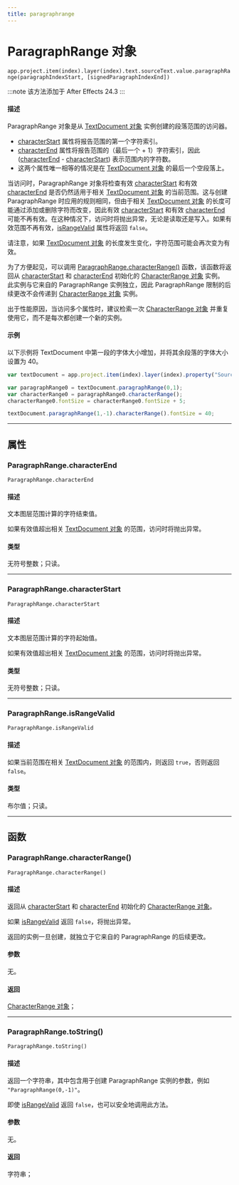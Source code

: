 ```yaml
---
title: paragraphrange
---
```

# ParagraphRange 对象

`app.project.item(index).layer(index).text.sourceText.value.paragraphRange(paragraphIndexStart, [signedParagraphIndexEnd])`

:::note
该方法添加于 After Effects 24.3
:::

#### 描述

ParagraphRange 对象是从 [TextDocument 对象](../textdocument) 实例创建的段落范围的访问器。

- [characterStart](#paragraphrangecharacterstart) 属性将报告范围的第一个字符索引。
- [characterEnd](#paragraphrangecharacterend) 属性将报告范围的（最后一个 + 1）字符索引，因此 ([characterEnd](#paragraphrangecharacterend) - [characterStart](#paragraphrangecharacterstart)) 表示范围内的字符数。
- 这两个属性唯一相等的情况是在 [TextDocument 对象](../textdocument) 的最后一个空段落上。

当访问时，ParagraphRange 对象将检查有效 [characterStart](#paragraphrangecharacterstart) 和有效 [characterEnd](#paragraphrangecharacterend) 是否仍然适用于相关 [TextDocument 对象](../textdocument) 的当前范围。这与创建 ParagraphRange 时应用的规则相同，但由于相关 [TextDocument 对象](../textdocument) 的长度可能通过添加或删除字符而改变，因此有效 [characterStart](#paragraphrangecharacterstart) 和有效 [characterEnd](#paragraphrangecharacterend) 可能不再有效。在这种情况下，访问时将抛出异常，无论是读取还是写入。如果有效范围不再有效，[isRangeValid](#paragraphrangeisrangevalid) 属性将返回 `false`。

请注意，如果 [TextDocument 对象](../textdocument) 的长度发生变化，字符范围可能会再次变为有效。

为了方便起见，可以调用 [ParagraphRange.characterRange()](#paragraphrangecharacterrange) 函数，该函数将返回从 [characterStart](#paragraphrangecharacterstart) 和 [characterEnd](#paragraphrangecharacterend) 初始化的 [CharacterRange 对象](../characterrange) 实例。
此实例与它来自的 ParagraphRange 实例独立，因此 ParagraphRange 限制的后续更改不会传递到 [CharacterRange 对象](../characterrange) 实例。

出于性能原因，当访问多个属性时，建议检索一次 [CharacterRange 对象](../characterrange) 并重复使用它，而不是每次都创建一个新的实例。

#### 示例

以下示例将 TextDocument 中第一段的字体大小增加，并将其余段落的字体大小设置为 40。

```javascript
var textDocument = app.project.item(index).layer(index).property("Source Text").value;

var paragraphRange0 = textDocument.paragraphRange(0,1);
var characterRange0 = paragraphRange0.characterRange();
characterRange0.fontSize = characterRange0.fontSize + 5;

textDocument.paragraphRange(1,-1).characterRange().fontSize = 40;
```

---

## 属性

### ParagraphRange.characterEnd

`ParagraphRange.characterEnd`

#### 描述

文本图层范围计算的字符结束值。

如果有效值超出相关 [TextDocument 对象](../textdocument) 的范围，访问时将抛出异常。

#### 类型

无符号整数；只读。

---

### ParagraphRange.characterStart

`ParagraphRange.characterStart`

#### 描述

文本图层范围计算的字符起始值。

如果有效值超出相关 [TextDocument 对象](../textdocument) 的范围，访问时将抛出异常。

#### 类型

无符号整数；只读。

---

### ParagraphRange.isRangeValid

`ParagraphRange.isRangeValid`

#### 描述

如果当前范围在相关 [TextDocument 对象](../textdocument) 的范围内，则返回 `true`，否则返回 `false`。

#### 类型

布尔值；只读。

---

## 函数

### ParagraphRange.characterRange()

`ParagraphRange.characterRange()`

#### 描述

返回从 [characterStart](#paragraphrangecharacterstart) 和 [characterEnd](#paragraphrangecharacterend) 初始化的 [CharacterRange 对象](../characterrange)。

如果 [isRangeValid](#paragraphrangeisrangevalid) 返回 `false`，将抛出异常。

返回的实例一旦创建，就独立于它来自的 ParagraphRange 的后续更改。

#### 参数

无。

#### 返回

[CharacterRange 对象](../characterrange)；

---

### ParagraphRange.toString()

`ParagraphRange.toString()`

#### 描述

返回一个字符串，其中包含用于创建 ParagraphRange 实例的参数，例如 `"ParagraphRange(0,-1)"`。

即使 [isRangeValid](#paragraphrangeisrangevalid) 返回 `false`，也可以安全地调用此方法。

#### 参数

无。

#### 返回

字符串；
